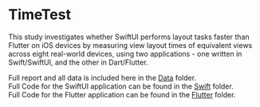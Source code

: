# TimeTest

This study investigates whether SwiftUI performs layout tasks faster than Flutter on iOS devices by measuring view layout times of equivalent views across eight real-world devices, using two applications - one written in Swift/SwiftUI, and the other in Dart/Flutter.

Full report and all data is included here in the [Data](Data) folder.  
Full Code for the SwiftUI application can be found in the [Swift](Swift) folder.  
Full Code for the Flutter application can be found in the [Flutter](Flutter) folder.
